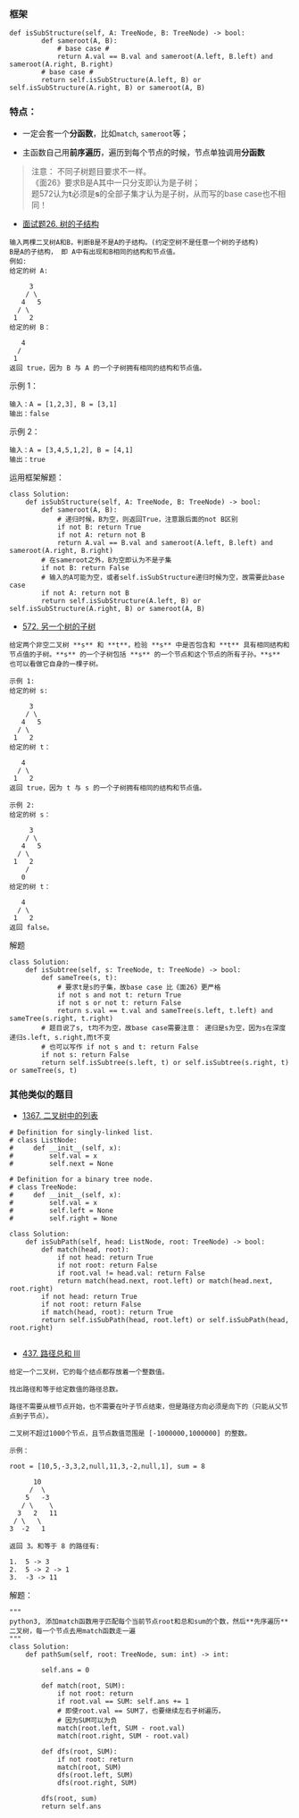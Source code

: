 ### 框架
```python3
def isSubStructure(self, A: TreeNode, B: TreeNode) -> bool:
        def sameroot(A, B):
            # base case #
            return A.val == B.val and sameroot(A.left, B.left) and sameroot(A.right, B.right)
        # base case #
        return self.isSubStructure(A.left, B) or self.isSubStructure(A.right, B) or sameroot(A, B)
```     
### 特点：
- 一定会套一个**分函数**，比如`match`, `sameroot`等；

- 主函数自己用**前序遍历**，遍历到每个节点的时候，节点单独调用**分函数**

> 注意： 不同子树题目要求不一样。      
《面26》要求B是A其中一只分支即认为是子树；                 
题572认为**t**必须是**s**的全部子集才认为是子树，从而写的base case也不相同！
- [面试题26. 树的子结构](https://leetcode-cn.com/problems/shu-de-zi-jie-gou-lcof/)
```shell
输入两棵二叉树A和B，判断B是不是A的子结构。(约定空树不是任意一个树的子结构)      
B是A的子结构， 即 A中有出现和B相同的结构和节点值。          
例如:
给定的树 A:

     3
    / \
   4   5
  / \
 1   2
给定的树 B：

   4 
  /
 1
返回 true，因为 B 与 A 的一个子树拥有相同的结构和节点值。
```
示例 1：
```shell
输入：A = [1,2,3], B = [3,1]
输出：false
```     
示例 2：
```shell
输入：A = [3,4,5,1,2], B = [4,1]
输出：true
```
运用框架解题：
```python3
class Solution:
    def isSubStructure(self, A: TreeNode, B: TreeNode) -> bool:
        def sameroot(A, B):
            # 递归时候，B为空，则返回True，注意跟后面的not B区别
            if not B: return True
            if not A: return not B 
            return A.val == B.val and sameroot(A.left, B.left) and sameroot(A.right, B.right)
        # 在sameroot之外，B为空即认为不是子集
        if not B: return False
        # 输入的A可能为空，或者self.isSubStructure递归时候为空，故需要此base case
        if not A: return not B
        return self.isSubStructure(A.left, B) or self.isSubStructure(A.right, B) or sameroot(A, B)
```

- [572. 另一个树的子树](https://leetcode-cn.com/problems/subtree-of-another-tree/)
```shell
给定两个非空二叉树 **s** 和 **t**，检验 **s** 中是否包含和 **t** 具有相同结构和节点值的子树。**s** 的一个子树包括 **s** 的一个节点和这个节点的所有子孙。**s** 也可以看做它自身的一棵子树。

示例 1:
给定的树 s:

     3
    / \
   4   5
  / \
 1   2
给定的树 t：

   4 
  / \
 1   2
返回 true，因为 t 与 s 的一个子树拥有相同的结构和节点值。

示例 2:
给定的树 s：

     3
    / \
   4   5
  / \
 1   2
    /
   0
给定的树 t：

   4
  / \
 1   2
返回 false。
```       
解题
```python3
class Solution:
    def isSubtree(self, s: TreeNode, t: TreeNode) -> bool:
        def sameTree(s, t):
            # 要求t是s的子集，故base case 比《面26》更严格
            if not s and not t: return True
            if not s or not t: return False
            return s.val == t.val and sameTree(s.left, t.left) and sameTree(s.right, t.right)
        # 题目说了s, t均不为空，故base case需要注意： 递归是s为空，因为s在深度递归s.left, s.right,而t不变
        # 也可以写作 if not s and t: return False
        if not s: return False
        return self.isSubtree(s.left, t) or self.isSubtree(s.right, t) or sameTree(s, t)
```

### 其他类似的题目
- [1367. 二叉树中的列表](https://leetcode-cn.com/problems/linked-list-in-binary-tree/)
```python3
# Definition for singly-linked list.
# class ListNode:
#     def __init__(self, x):
#         self.val = x
#         self.next = None

# Definition for a binary tree node.
# class TreeNode:
#     def __init__(self, x):
#         self.val = x
#         self.left = None
#         self.right = None

class Solution:
    def isSubPath(self, head: ListNode, root: TreeNode) -> bool:
        def match(head, root):
            if not head: return True
            if not root: return False
            if root.val != head.val: return False
            return match(head.next, root.left) or match(head.next, root.right)
        if not head: return True
        if not root: return False
        if match(head, root): return True
        return self.isSubPath(head, root.left) or self.isSubPath(head, root.right)
        
```
- [437. 路径总和 III](https://leetcode-cn.com/problems/path-sum-iii/)
```shell
给定一个二叉树，它的每个结点都存放着一个整数值。

找出路径和等于给定数值的路径总数。

路径不需要从根节点开始，也不需要在叶子节点结束，但是路径方向必须是向下的（只能从父节点到子节点）。

二叉树不超过1000个节点，且节点数值范围是 [-1000000,1000000] 的整数。

示例：

root = [10,5,-3,3,2,null,11,3,-2,null,1], sum = 8

      10
     /  \
    5   -3
   / \    \
  3   2   11
 / \   \
3  -2   1

返回 3。和等于 8 的路径有:

1.  5 -> 3
2.  5 -> 2 -> 1
3.  -3 -> 11
```
解题：
```python3
"""
python3, 添加match函数用于匹配每个当前节点root和总和sum的个数，然后**先序遍历**二叉树，每一个节点去用match函数走一遍
"""
class Solution:
    def pathSum(self, root: TreeNode, sum: int) -> int:

        self.ans = 0

        def match(root, SUM):
            if not root: return
            if root.val == SUM: self.ans += 1
            # 即使root.val == SUM了，也要继续左右子树遍历， 
            # 因为SUM可以为负
            match(root.left, SUM - root.val)
            match(root.right, SUM - root.val)
        
        def dfs(root, SUM):
            if not root: return
            match(root, SUM)
            dfs(root.left, SUM)
            dfs(root.right, SUM)

        dfs(root, sum)
        return self.ans

```
